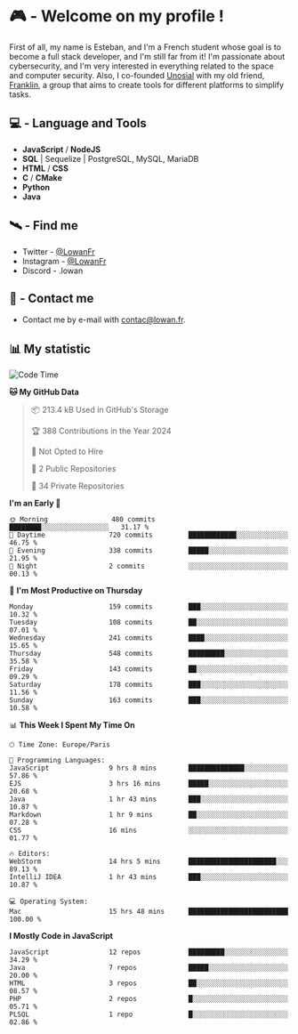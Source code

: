 # 🎮 - Welcome on my profile !
First of all, my name is Esteban, and I'm a French student whose goal is to become a full stack developer, and I'm still far from it!
I'm passionate about cybersecurity, and I'm very interested in everything related to the space and computer security.
Also, I co-founded [Unosial](https://github.com/Unosial) with my old friend, [Franklin](https://github.com/AbaFranklin/), a group that aims to create tools for different platforms to simplify tasks. 



## 💻 - Language and Tools
- **JavaScript** / **NodeJS**
- **SQL** | Sequelize | PostgreSQL, MySQL, MariaDB
- **HTML** / **CSS**
- **C** / **CMake**
- **Python**
- **Java**

## 🛰️ - Find me

 - Twitter - [@LowanFr](https://twitter.com/LowanFr/)
 - Instagram - [@LowanFr](https://instagram.com/LowanFr)
 - Discord -  .lowan
 
## 📡 - Contact me
 - Contact me by e-mail with [contac@lowan.fr](mailto:contact@lowan.fr).

## 📊 My statistic
<!--START_SECTION:waka-->
![Code Time](http://img.shields.io/badge/Code%20Time-968%20hrs%2056%20mins-blue)

**🐱 My GitHub Data** 

> 📦 213.4 kB Used in GitHub's Storage 
 > 
> 🏆 388 Contributions in the Year 2024
 > 
> 🚫 Not Opted to Hire
 > 
> 📜 2 Public Repositories 
 > 
> 🔑 34 Private Repositories 
 > 
**I'm an Early 🐤** 

```text
🌞 Morning                480 commits         ████████░░░░░░░░░░░░░░░░░   31.17 % 
🌆 Daytime                720 commits         ████████████░░░░░░░░░░░░░   46.75 % 
🌃 Evening                338 commits         █████░░░░░░░░░░░░░░░░░░░░   21.95 % 
🌙 Night                  2 commits           ░░░░░░░░░░░░░░░░░░░░░░░░░   00.13 % 
```
📅 **I'm Most Productive on Thursday** 

```text
Monday                   159 commits         ███░░░░░░░░░░░░░░░░░░░░░░   10.32 % 
Tuesday                  108 commits         ██░░░░░░░░░░░░░░░░░░░░░░░   07.01 % 
Wednesday                241 commits         ████░░░░░░░░░░░░░░░░░░░░░   15.65 % 
Thursday                 548 commits         █████████░░░░░░░░░░░░░░░░   35.58 % 
Friday                   143 commits         ██░░░░░░░░░░░░░░░░░░░░░░░   09.29 % 
Saturday                 178 commits         ███░░░░░░░░░░░░░░░░░░░░░░   11.56 % 
Sunday                   163 commits         ███░░░░░░░░░░░░░░░░░░░░░░   10.58 % 
```


📊 **This Week I Spent My Time On** 

```text
🕑︎ Time Zone: Europe/Paris

💬 Programming Languages: 
JavaScript               9 hrs 8 mins        ██████████████░░░░░░░░░░░   57.86 % 
EJS                      3 hrs 16 mins       █████░░░░░░░░░░░░░░░░░░░░   20.68 % 
Java                     1 hr 43 mins        ███░░░░░░░░░░░░░░░░░░░░░░   10.87 % 
Markdown                 1 hr 9 mins         ██░░░░░░░░░░░░░░░░░░░░░░░   07.28 % 
CSS                      16 mins             ░░░░░░░░░░░░░░░░░░░░░░░░░   01.77 % 

🔥 Editors: 
WebStorm                 14 hrs 5 mins       ██████████████████████░░░   89.13 % 
IntelliJ IDEA            1 hr 43 mins        ███░░░░░░░░░░░░░░░░░░░░░░   10.87 % 

💻 Operating System: 
Mac                      15 hrs 48 mins      █████████████████████████   100.00 % 
```

**I Mostly Code in JavaScript** 

```text
JavaScript               12 repos            █████████░░░░░░░░░░░░░░░░   34.29 % 
Java                     7 repos             █████░░░░░░░░░░░░░░░░░░░░   20.00 % 
HTML                     3 repos             ██░░░░░░░░░░░░░░░░░░░░░░░   08.57 % 
PHP                      2 repos             █░░░░░░░░░░░░░░░░░░░░░░░░   05.71 % 
PLSQL                    1 repo              █░░░░░░░░░░░░░░░░░░░░░░░░   02.86 % 
```




<!--END_SECTION:waka-->
